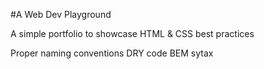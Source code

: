#A Web Dev Playground

A simple portfolio to showcase HTML &amp; CSS best practices 

Proper naming conventions
DRY code
BEM sytax
